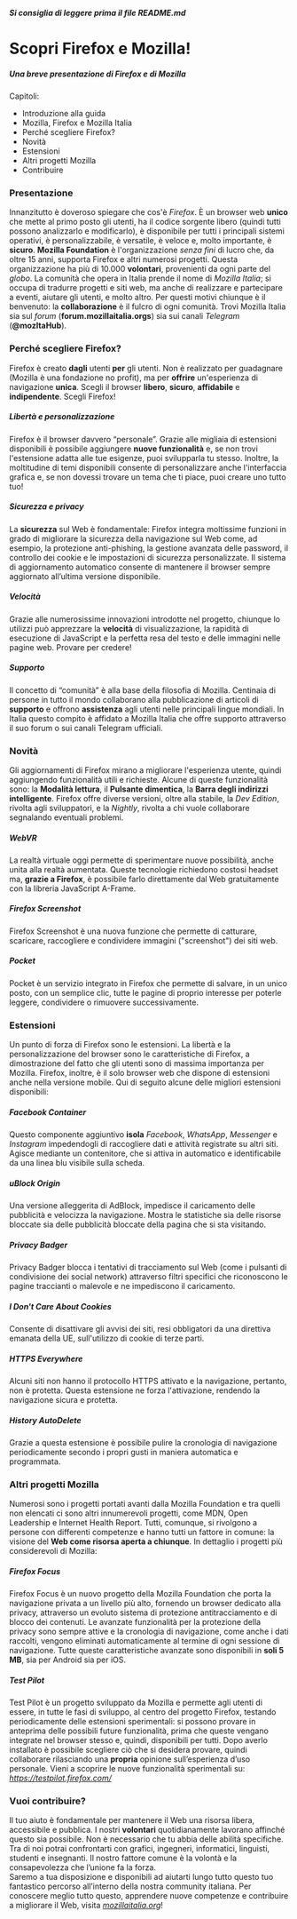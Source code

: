 **_Si consiglia di leggere prima il file README.md_**

# Scopri Firefox e Mozilla!

##### Una breve presentazione di Firefox e di Mozilla

Capitoli:

* Introduzione alla guida
* Mozilla, Firefox e Mozilla Italia
* Perché scegliere Firefox?
* Novità
* Estensioni
* Altri progetti Mozilla
* Contribuire

### Presentazione

Innanzitutto è doveroso spiegare che cos'è _Firefox_. È un browser web **unico** che mette al primo posto gli utenti, ha il codice sorgente libero (quindi tutti possono analizzarlo e modificarlo), è disponibile per tutti i principali sistemi operativi, è personalizzabile, è versatile, è veloce e, molto importante, è **sicuro**.
**Mozilla Foundation** è l'organizzazione _senza fini_ di lucro che, da oltre 15 anni, supporta Firefox e altri numerosi progetti. Questa organizzazione ha più di 10.000 **volontari**, provenienti da ogni parte del _globo_.
La comunità che opera in Italia prende il nome di _Mozilla Italia_; si occupa di tradurre progetti e siti web, ma anche di realizzare e partecipare a eventi, aiutare gli utenti, e molto altro.
Per questi motivi chiunque è il benvenuto: la **collaborazione** è il fulcro di ogni comunità.
Trovi Mozilla Italia sia sul _forum_ (**forum.mozillaitalia.orgs**) sia sui canali _Telegram_ (**@mozItaHub**).

### Perché scegliere Firefox?

Firefox è creato **dagli** utenti **per** gli utenti. Non è realizzato per guadagnare (Mozilla è una fondazione no profit), ma per **offrire** un'esperienza di navigazione **unica**.
Scegli il browser **libero**, **sicuro**, **affidabile** e **indipendente**. Scegli Firefox!

##### Libertà e personalizzazione
Firefox è il browser davvero “personale”. Grazie alle migliaia di estensioni disponibili è possibile aggiungere **nuove funzionalità** e, se non trovi l'estensione adatta alle tue esigenze, puoi svilupparla tu stesso. Inoltre, la moltitudine di temi disponibili consente di personalizzare anche l'interfaccia grafica e, se non dovessi trovare un tema che ti piace, puoi creare uno tutto tuo!

##### Sicurezza e privacy

La **sicurezza** sul Web è fondamentale: Firefox integra moltissime funzioni in grado di migliorare la sicurezza della navigazione sul Web come, ad esempio, la protezione anti-phishing, la gestione avanzata delle password, il controllo dei cookie e le impostazioni di sicurezza personalizzate. Il sistema di aggiornamento automatico consente di mantenere il browser sempre aggiornato all’ultima versione disponibile.

##### Velocità

Grazie alle numerosissime innovazioni introdotte nel progetto, chiunque lo utilizzi può apprezzare la **velocità** di visualizzazione, la rapidità di esecuzione di JavaScript e la perfetta resa del testo e delle immagini nelle pagine web. Provare per credere!

##### Supporto

Il concetto di “comunità” è alla base della filosofia di Mozilla. Centinaia di persone in tutto il mondo collaborano alla pubblicazione di articoli di **supporto** e offrono **assistenza** agli utenti nelle principali lingue mondiali. In Italia questo compito è affidato a Mozilla Italia che offre supporto attraverso il suo forum o sui canali Telegram ufficiali.

### Novità

Gli aggiornamenti di Firefox mirano a migliorare l'esperienza utente, quindi aggiungendo funzionalità utili e richieste.
Alcune di queste funzionalità sono: la **Modalità lettura**, il **Pulsante dimentica**, la **Barra degli indirizzi intelligente**.
Firefox offre diverse versioni, oltre alla stabile, la _Dev Edition_, rivolta agli sviluppatori, e la _Nightly_, rivolta a chi vuole collaborare segnalando eventuali problemi.

##### WebVR
La realtà virtuale oggi permette di sperimentare nuove possibilità, anche unita alla realtà aumentata.
Queste tecnologie richiedono costosi headset ma, **grazie a Firefox**, è possibile farlo direttamente dal Web gratuitamente con la libreria JavaScript A-Frame.

##### Firefox Screenshot

Firefox Screenshot è una nuova funzione che permette di catturare, scaricare, raccogliere e condividere immagini ("screenshot") dei siti web.

##### Pocket

Pocket è un servizio integrato in Firefox che permette di salvare, in un unico posto, con un semplice clic, tutte le pagine di proprio interesse per poterle leggere, condividere o rimuovere successivamente.

### Estensioni
Un punto di forza di Firefox sono le estensioni. La libertà e la personalizzazione del browser sono le caratteristiche di Firefox, a dimostrazione del fatto che gli utenti sono di massima importanza per Mozilla. Firefox, inoltre, è il solo browser web che dispone di estensioni anche nella versione mobile. Qui di seguito alcune delle migliori estensioni disponibili:

##### Facebook Container
Questo componente aggiuntivo **isola** _Facebook_, _WhatsApp_, _Messenger_ e _Instagram_ impedendogli di raccogliere dati e attività registrate su altri siti. Agisce mediante un contenitore, che si attiva in automatico e identificabile da una linea blu visibile sulla scheda.

##### uBlock Origin
Una versione alleggerita di AdBlock, impedisce il caricamento delle pubblicità e velocizza la navigazione. Mostra le statistiche sia delle risorse bloccate sia delle pubblicità bloccate della pagina che si sta visitando.

##### Privacy Badger
Privacy Badger blocca i tentativi di tracciamento sul Web (come i pulsanti di condivisione dei social network) attraverso filtri specifici che riconoscono le pagine traccianti o malevole e ne impediscono il caricamento.

##### I Don't Care About Cookies
Consente di disattivare gli avvisi dei siti, resi obbligatori da una direttiva emanata della UE, sull'utilizzo di cookie di terze parti.

##### HTTPS Everywhere
Alcuni siti non hanno il protocollo HTTPS attivato e la navigazione, pertanto, non è protetta. Questa estensione ne forza l'attivazione, rendendo la navigazione sicura e protetta.

##### History AutoDelete
Grazie a questa estensione è possibile pulire la cronologia di navigazione periodicamente secondo i propri gusti in maniera automatica e programmata.

### Altri progetti Mozilla

Numerosi sono i progetti portati avanti dalla Mozilla Foundation e tra quelli non elencati ci sono altri innumerevoli progetti, come MDN, Open Leadership e Internet Health Report. Tutti, comunque, si rivolgono a persone con differenti competenze e hanno tutti un fattore in comune: la visione del **Web come risorsa aperta a chiunque**. In dettaglio i progetti più considerevoli di Mozilla:

##### Firefox Focus

Firefox Focus è un nuovo progetto della Mozilla Foundation che porta la navigazione privata a un livello più alto, fornendo un browser dedicato alla privacy, attraverso un evoluto sistema di protezione antitracciamento e di blocco dei contenuti. Le avanzate funzionalità per la protezione della privacy sono sempre attive e la cronologia di navigazione, come anche i dati raccolti, vengono eliminati automaticamente al termine di ogni sessione di navigazione. Tutte queste caratteristiche avanzate sono disponibili in **soli 5 MB**, sia per Android sia per iOS.

##### Test Pilot

Test Pilot è un progetto sviluppato da Mozilla e permette agli utenti di essere, in tutte le fasi di sviluppo, al centro del progetto Firefox, testando periodicamente delle estensioni sperimentali: si possono provare in anteprima delle possibili future funzionalità, prima che queste vengano integrate nel browser stesso e, quindi, disponibili per tutti. Dopo averlo installato è possibile scegliere ciò che si desidera provare, quindi collaborare rilasciando una **propria** opinione sull’esperienza d’uso personale. Vieni a scoprire le nuove funzionalità sperimentali su: _https://testpilot.firefox.com/_

### Vuoi contribuire?

Il tuo aiuto è fondamentale per mantenere il Web una risorsa libera, accessibile e pubblica. I nostri **volontari** quotidianamente lavorano affinché questo sia possibile. Non è necessario che tu abbia delle abilità specifiche. Tra di noi potrai confrontarti con grafici, ingegneri, informatici, linguisti, studenti e insegnanti. Il nostro fattore comune è la volontà e la consapevolezza che l’unione fa la forza.  
Saremo a tua disposizione e disponibili ad aiutarti lungo tutto questo tuo fantastico percorso all’interno della nostra community italiana. Per conoscere meglio tutto questo, apprendere nuove competenze e contribuire a migliorare il Web, visita _[mozillaitalia.org](http://mozillaitalia.org)_!

